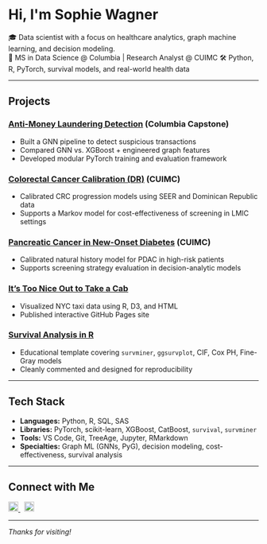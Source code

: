 <!--
**sophiewagner7/sophiewagner7** is a ✨ _special_ ✨ repository because its `README.md` appears on your GitHub profile.
-->

# Hi, I'm Sophie Wagner

🎓 Data scientist with a focus on healthcare analytics, graph machine learning, and decision modeling.  
📍 MS in Data Science @ Columbia | Research Analyst @ CUIMC 
🛠️ Python, R, PyTorch, survival models, and real-world health data

---

## Projects

### [Anti-Money Laundering Detection](https://github.com/engi4800/dsi-capstone-spring-2025-TD-anti-money-laundering) (Columbia Capstone)
- Built a GNN pipeline to detect suspicious transactions
- Compared GNN vs. XGBoost + engineered graph features
- Developed modular PyTorch training and evaluation framework

### [Colorectal Cancer Calibration (DR)](https://github.com/sophiewagner7/dr-crc-calibration) (CUIMC)
- Calibrated CRC progression models using SEER and Dominican Republic data
- Supports a Markov model for cost-effectiveness of screening in LMIC settings

### [Pancreatic Cancer in New-Onset Diabetes](https://github.com/sophiewagner7/pdac-calibration) (CUIMC)
- Calibrated natural history model for PDAC in high-risk patients
- Supports screening strategy evaluation in decision-analytic models

### [It’s Too Nice Out to Take a Cab](https://sophiewagner7.github.io/its-too-nice-out-to-take-a-cab)
- Visualized NYC taxi data using R, D3, and HTML
- Published interactive GitHub Pages site

### [Survival Analysis in R](https://github.com/sophiewagner7/surv-analysis-R)
- Educational template covering `survminer`, `ggsurvplot`, CIF, Cox PH, Fine-Gray models
- Cleanly commented and designed for reproducibility

---

## Tech Stack

- **Languages:** Python, R, SQL, SAS
- **Libraries:** PyTorch, scikit-learn, XGBoost, CatBoost, `survival`, `survminer`
- **Tools:** VS Code, Git, TreeAge, Jupyter, RMarkdown
- **Specialties:** Graph ML (GNNs, PyG), decision modeling, cost-effectiveness, survival analysis

---

## Connect with Me

<p align="left">
  <a href="https://www.linkedin.com/in/sophie-wagner-cu" target="_blank">
    <img src="https://cdn.jsdelivr.net/npm/simple-icons@v5/icons/linkedin.svg" alt="LinkedIn" height="20" />
  </a>
  &nbsp;
  <a href="mailto:sw3767@columbia.edu" target="_blank">
    <img src="https://cdn.jsdelivr.net/npm/simple-icons@v5/icons/gmail.svg" alt="Email" height="20" />
  </a>
</p>

---

_Thanks for visiting!_

